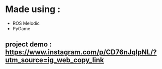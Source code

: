 # Made using :
  * ROS Melodic
  * PyGame
 
## project demo : https://www.instagram.com/p/CD76nJqlpNL/?utm_source=ig_web_copy_link

